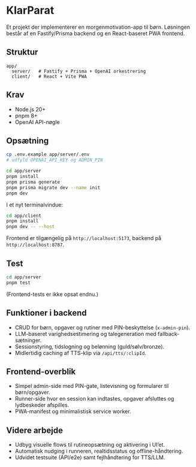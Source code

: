 # KlarParat

Et projekt der implementerer en morgenmotivation-app til børn. Løsningen består af en Fastify/Prisma backend og en React-baseret PWA frontend.

## Struktur

```
app/
  server/   # Fastify + Prisma + OpenAI orkestrering
  client/   # React + Vite PWA
```

## Krav

* Node.js 20+
* pnpm 8+
* OpenAI API-nøgle

## Opsætning

```bash
cp .env.example app/server/.env
# udfyld OPENAI_API_KEY og ADMIN_PIN

cd app/server
pnpm install
pnpm prisma generate
pnpm prisma migrate dev --name init
pnpm dev
```

I et nyt terminalvindue:

```bash
cd app/client
pnpm install
pnpm dev -- --host
```

Frontend er tilgængelig på `http://localhost:5173`, backend på `http://localhost:8787`.

## Test

```bash
cd app/server
pnpm test
```

(Frontend-tests er ikke opsat endnu.)

## Funktioner i backend

* CRUD for børn, opgaver og rutiner med PIN-beskyttelse (`x-admin-pin`).
* LLM-baseret varighedsestimering og talegeneration med fallback-sætninger.
* Sessionstyring, tidslogning og belønning (guld/sølv/bronze).
* Midlertidig caching af TTS-klip via `/api/tts/:clipId`.

## Frontend-overblik

* Simpel admin-side med PIN-gate, listevisning og formularer til børn/opgaver.
* Runner-side hvor en session kan indtastes, opgaver afsluttes og lydbeskeder afspilles.
* PWA-manifest og minimalistisk service worker.

## Videre arbejde

* Udbyg visuelle flows til rutineopsætning og aktivering i UI’et.
* Automatisk nudging i runneren, realtidsstatus og offline-håndtering.
* Udvidet testsuite (API/e2e) samt fejlhåndtering for TTS/LLM.
